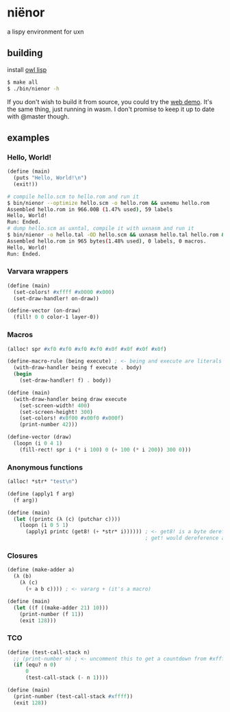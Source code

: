 # niënor

a lispy environment for uxn

## building

install [owl lisp](https://gitlab.com/owl-lisp/owl.git)

```sh
$ make all
$ ./bin/nienor -h
```

If you don't wish to build it from source, you could try the [web demo](https://pub.krzysckh.org/nienor-web-demo).
It's the same thing, just running in wasm. I don't promise to keep it up to date with @master though.

## examples

### Hello, World!

```scheme
(define (main)
  (puts "Hello, World!\n")
  (exit!))
```

```sh
# compile hello.scm to hello.rom and run it
$ bin/nienor --optimize hello.scm -o hello.rom && uxnemu hello.rom
Assembled hello.rom in 966.00B (1.47% used), 59 labels
Hello, World!
Run: Ended.
# dump hello.scm as uxntal, compile it with uxnasm and run it
$ bin/nienor -o hello.tal -OD hello.scm && uxnasm hello.tal hello.rom && uxnemu hello.rom
Assembled hello.rom in 965 bytes(1.48% used), 0 labels, 0 macros.
Hello, World!
Run: Ended.
```

### Varvara wrappers

```scheme
(define (main)
  (set-colors! #xffff #x0000 #x000)
  (set-draw-handler! on-draw))

(define-vector (on-draw)
  (fill! 0 0 color-1 layer-0))
```

### Macros

```scheme
(alloc! spr #xf0 #xf0 #xf0 #xf0 #x0f #x0f #x0f #x0f)

(define-macro-rule (being execute) ; <- being and execute are literals
  (with-draw-handler being f execute . body)
  (begin
    (set-draw-handler! f) . body))

(define (main)
  (with-draw-handler being draw execute
    (set-screen-width! 400)
    (set-screen-height! 300)
    (set-colors! #x0f00 #x00f0 #x000f)
    (print-number 42)))

(define-vector (draw)
  (loopn (i 0 4 1)
    (fill-rect! spr i (* i 100) 0 (+ 100 (* i 200)) 300 0)))
```

### Anonymous functions

```scheme
(alloc! *str* "test\n")

(define (apply1 f arg)
  (f arg))

(define (main)
  (let ((printc (λ (c) (putchar c))))
    (loopn (i 0 5 1)
      (apply1 printc (get8! (+ *str* i)))))) ; <- get8! is a byte dereference.
                                             ; get! would dereference a short
```

### Closures

```scheme
(define (make-adder a)
  (λ (b)
    (λ (c)
      (+ a b c)))) ; <- vararg + (it's a macro)

(define (main)
  (let ((f ((make-adder 21) 10)))
    (print-number (f 11))
    (exit 128)))
```

### TCO

```scheme
(define (test-call-stack n)
  ;; (print-number n) ; <- uncomment this to get a countdown from #xffff to 0
  (if (equ? n 0)
      0
      (test-call-stack (- n 1))))

(define (main)
  (print-number (test-call-stack #xffff))
  (exit 128))
```
